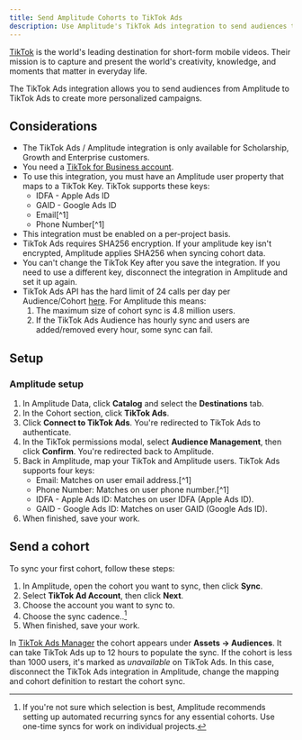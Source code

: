 ```yaml
---
title: Send Amplitude Cohorts to TikTok Ads
description: Use Amplitude's TikTok Ads integration to send audiences to TikTok Ads to create more peronalized campaigns.
---
```


[TikTok](https://www.tiktok.com/) is the world's leading destination for short-form mobile videos. Their mission is to capture and present the world's creativity, knowledge, and moments that matter in everyday life.

The TikTok Ads integration allows you to send audiences from Amplitude to TikTok Ads to create more personalized campaigns. 

## Considerations

- The TikTok Ads / Amplitude integration is only available for Scholarship, Growth and Enterprise customers.
- You need a [TikTok for Business account](https://getstarted.tiktok.com/). 
- To use this integration, you must have an Amplitude user property that maps to a TikTok Key. TikTok supports these keys:
    - IDFA - Apple Ads ID
    - GAID - Google Ads ID
    - Email[^1]
    - Phone Number[^1]
- This integration must be enabled on a per-project basis.
- TikTok Ads requires SHA256 encryption. If your amplitude key isn't encrypted, Amplitude applies SHA256 when syncing cohort data. 
- You can't change the TikTok Key after you save the integration. If you need to use a different key, disconnect the integration in Amplitude and set it up again.
- TikTok Ads API has the hard limit of 24 calls per day per Audience/Cohort [here](https://ads.tiktok.com/marketing_api/docs?id=1708580518247426). For Amplitude this means:
  1. The maximum size of cohort sync is 4.8 million users.
  2. If the TikTok Ads Audience has hourly sync and users are added/removed every hour, some sync can fail.


## Setup

### Amplitude setup

1. In Amplitude Data, click **Catalog** and select the **Destinations** tab.
2. In the Cohort section, click **TikTok Ads**.
3. Click **Connect to TikTok Ads**. You're redirected to TikTok Ads to authenticate.
4. In the TikTok permissions modal, select **Audience Management**, then click **Confirm**. You're redirected back to Amplitude.
5. Back in Amplitude, map your TikTok and Amplitude users. TikTok Ads supports four keys:
   - Email: Matches on user email address.[^1]
   - Phone Number: Matches on user phone number.[^1]
   - IDFA - Apple Ads ID: Matches on user IDFA (Apple Ads ID).
   - GAID - Google Ads ID: Matches on user GAID (Google Ads ID).
6. When finished, save your work.

## Send a cohort

To sync your first cohort, follow these steps:

1. In Amplitude, open the cohort you want to sync, then click **Sync**.
2. Select **TikTok Ad Account**, then click **Next**.
3. Choose the account you want to sync to.
4. Choose the sync cadence..[^2]
5. When finished, save your work.
[^2]: If you're not sure which selection is best, Amplitude recommends setting up automated recurring syncs for any essential cohorts. Use one-time syncs for work on individual projects.

In [TikTok Ads Manager](https://ads.tiktok.com/i18n/dashboard) the cohort appears under **Assets → Audiences**. It can take TikTok Ads up to 12 hours to populate the sync. If the cohort is less than 1000 users, it's marked as *unavailable* on TikTok Ads. In this case, disconnect the TikTok Ads integration in Amplitude, change the mapping and cohort definition to restart the cohort sync.
